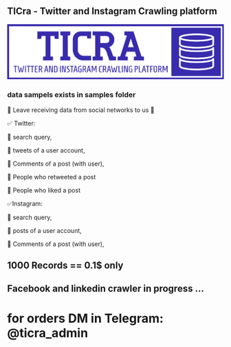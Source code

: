 ## TICra - Twitter and Instagram Crawling platform
![Alt text](ticra_bluebitmap.png?raw=true "logo")


### data sampels exists in samples folder
📢 Leave receiving data from social networks to us 📢
 
✅ Twitter:

🔰 search query,

🔰 tweets of a user account,

🔰 Comments of a post (with user),

🔰 People who retweeted a post

🔰 People who liked a post
 
✅Instagram:

🔰 search query,

🔰 posts of a user account,

🔰 Comments of a post (with user),


## 1000 Records == 0.1$ only
## Facebook and linkedin crawler in progress ...
# for orders DM in Telegram: @ticra_admin
